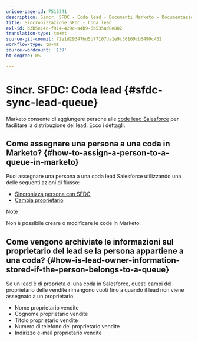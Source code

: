 ```yaml
---
unique-page-id: 7516241
description: Sincr. SFDC - Coda lead - Documenti Marketo - Documentazione del prodotto
title: Sincronizzazione SFDC - Coda lead
exl-id: b3b5e14c-f914-429c-a4b9-6b535ad8e882
translation-type: tm+mt
source-git-commit: 72e1d29347bd5b77107da1e9c30169cb6490c432
workflow-type: tm+mt
source-wordcount: '139'
ht-degree: 0%

---
```


# Sincr. SFDC: Coda lead {#sfdc-sync-lead-queue}

Marketo consente di aggiungere persone alle [code lead Salesforce](https://help.salesforce.com/apex/HTViewHelpDoc?id=queues_overview.htm) per facilitare la distribuzione dei lead. Ecco i dettagli.

## Come assegnare una persona a una coda in Marketo? {#how-to-assign-a-person-to-a-queue-in-marketo}

Puoi assegnare una persona a una coda lead Salesforce utilizzando una delle seguenti azioni di flusso:

* [Sincronizza persona con SFDC](/help/marketo/product-docs/core-marketo-concepts/smart-campaigns/salesforce-flow-actions/sync-person-to-sfdc.md)
* [Cambia proprietario](/help/marketo/product-docs/core-marketo-concepts/smart-campaigns/salesforce-flow-actions/change-owner.md)

>[!NOTE]
>
>Non è possibile creare o modificare le code in Marketo.

## Come vengono archiviate le informazioni sul proprietario del lead se la persona appartiene a una coda? {#how-is-lead-owner-information-stored-if-the-person-belongs-to-a-queue}

Se un lead è di proprietà di una coda in Salesforce, questi campi del proprietario delle vendite rimangono vuoti fino a quando il lead non viene assegnato a un proprietario.

* Nome proprietario vendite
* Cognome proprietario vendite
* Titolo proprietario vendite
* Numero di telefono del proprietario vendite
* Indirizzo e-mail proprietario vendite
